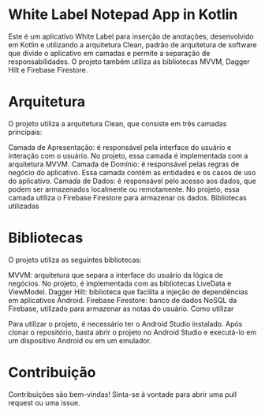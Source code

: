 # White Label Notepad App in Kotlin

Este é um aplicativo White Label para inserção de anotações, desenvolvido em Kotlin e utilizando a arquitetura Clean, padrão de arquitetura de software que divide o aplicativo em camadas e permite a separação de responsabilidades. O projeto também utiliza as bibliotecas MVVM, Dagger Hilt e Firebase Firestore.

# Arquitetura

O projeto utiliza a arquitetura Clean, que consiste em três camadas principais:

Camada de Apresentação: é responsável pela interface do usuário e interação com o usuário. No projeto, essa camada é implementada com a arquitetura MVVM. Camada de Domínio: é responsável pelas regras de negócio do aplicativo. Essa camada contém as entidades e os casos de uso do aplicativo. Camada de Dados: é responsável pelo acesso aos dados, que podem ser armazenados localmente ou remotamente. No projeto, essa camada utiliza o Firebase Firestore para armazenar os dados. Bibliotecas utilizadas

# Bibliotecas

O projeto utiliza as seguintes bibliotecas:

MVVM: arquitetura que separa a interface do usuário da lógica de negócios. No projeto, é implementada com as bibliotecas LiveData e ViewModel. Dagger Hilt: biblioteca que facilita a injeção de dependências em aplicativos Android. Firebase Firestore: banco de dados NoSQL da Firebase, utilizado para armazenar as notas do usuário. Como utilizar

Para utilizar o projeto, é necessário ter o Android Studio instalado. Após clonar o repositório, basta abrir o projeto no Android Studio e executá-lo em um dispositivo Android ou em um emulador.

# Contribuição

Contribuições são bem-vindas! Sinta-se à vontade para abrir uma pull request ou uma issue.

